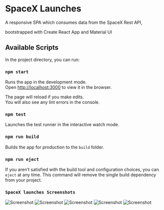 # SpaceX Launches

A responsive SPA which consumes data from the SpaceX Rest API, 

bootstrapped with Create React App and Material UI

## Available Scripts

In the project directory, you can run:

### `npm start`

Runs the app in the development mode.\
Open [http://localhost:3000](http://localhost:3000) to view it in the browser.

The page will reload if you make edits.\
You will also see any lint errors in the console.

### `npm test`

Launches the test runner in the interactive watch mode.

### `npm run build`

Builds the app for production to the `build` folder.

### `npm run eject`

If you aren’t satisfied with the build tool and configuration choices, you can `eject` at any time. This command will remove the single build dependency from your project.


### `SpaceX launches Screenshots`

![Screenshot](list_view_desktop.png)
![Screenshot](grid_view_desktop.png)
![Screenshot](list_view_mobile.png)
![Screenshot](grid_view_mobile.png)
![Screenshot](detailed_view_mobile.png)